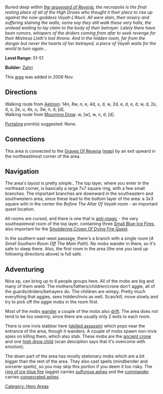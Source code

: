 *Buried deep within [the graveyard of
Reveria](:Category:_Graves_Of_Reveria "wikilink"), the necropolis is the
final resting place of all of the High Drows who thought it their place
to rise up against the now-goddess Veyah L'Aturii. All were slain, their
misery and suffering staining the walls; some say they still walk these
very halls, the undead waiting to lay claim to the body of their
betrayer. Lately there have been rumors, whispers of the driders coming
from afar to seek revenge for their Mistress Lloth's lost throne. And in
the hidden room, far from the danger but never the hearts of her
betrayed, a piece of Veyah waits for the world to turn again...*

**Level Range:** 51-51

**Builder:** [Zahri](User:AlexyAnna "wikilink")

This [area](:Category:_Areas "wikilink") was added in 2006 Nov.

## Directions

Walking route from [Aelmon](Aelmon "wikilink"): 14n, 8w, n, e, 4d, s, d,
w, 2d, e, d, e, d, w, d, 2s, d, s, 2e, u, 4s, u, 3w, n, d, \[d\].  
Walking route from [Mourning Drow](Mourning_Drow "wikilink"): w, \[w\],
w, n, d, \[d\].

[Portaling](Portal "wikilink") point(s) suggested: None.

## Connections

This area is connected to the [Graves Of
Reveria](:Category:Graves_Of_Reveria "wikilink")
([map](Graves_Of_Reveria_Map "wikilink")) by an exit upward in the
northeastmost corner of the area.

## Navigation

The area's layout is pretty simple.. The top layer, where you enter in
the northeast corner, is basically a large 7x7 square ring, with a few
small branches. The important branches are downward in the southeastern
and southwestern area, since these lead to the bottom layer of the area:
a 3x3 square with in the center the *Before The Altar Of Veyah* room -
an important quest location.

All rooms are cursed, and there is one that is
[anti-magic](Anti-Magic_Rooms "wikilink") - the very southeastmost room
of the top layer, containing three [Small Blue-Ice
Fires](Small_Blue-Ice_Fire "wikilink"), also important for the
[Smoldering Crown Of Dying Fire
Quest](Smoldering_Crown_Of_Dying_Fire_Quest "wikilink").

In the southern east-west passage, there's a branch with a single room
(*A Small Southern Room Off The Main Path*). No mobs wander in there, so
it's safe to sleep there. Also, the first room in the area (the one you
land up following directions above) is full safe.

## Adventuring

Nice xp, can bring up to 6 people groups here. All of the mobs are big
and many of them wield. The mothers/fathers/children/crone don't aggie,
all of the guards/driders/betrayers do. The children are wimpy. Pretty
much everything that aggies, sees hidden/invis as well. Scan/kill, move
slowly and try to pick off the aggie mobs in the room first.

Most of the mobs [wander](Wandering_Mobs "wikilink") a couple of the
mobs also [drift](Drifting_Mobs "wikilink"). The area does not tend to
be too swarmy, since there are usually only 2 exits to each room.

There is one invis stabber here ([skilled
assassin](Skilled_Assassin "wikilink")) which pops near the entrance of
the area, though it wanders. A couple of mobs spawn non-invis spies on
killing them, which also stab. These mobs are the [ancient
crone](Old_Crone "wikilink") and one [high drow
child](High_Drow_Child "wikilink") (scan desciption says that it's
overcome with emotion).

The down part of the area has mostly stationary mobs which are a bit
bigger than the rest of the area. They also cast spells (mindbender and
sorcerer spells), so you may skip this portion if you deem it too risky.
The [ring of ice-blue fire](Ring_Of_Ice-Blue_Fire "wikilink") (aggie)
carries [sulfurous ashes](Sulfurous_Ashes "wikilink") and the
[commander](General_Commander_For_Veyah_L'Aturii "wikilink") carries
[consecrated ashes](Consecrated_Ashes "wikilink").

[Category: Hero Areas](Category:_Hero_Areas "wikilink")
